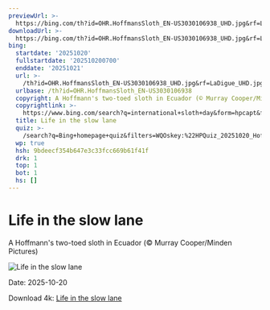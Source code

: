 ```yaml
---
previewUrl: >-
  https://bing.com/th?id=OHR.HoffmansSloth_EN-US3030106938_UHD.jpg&rf=LaDigue_UHD.jpg&pid=hp&w=1024&h=576&rs=1&c=4
downloadUrl: >-
  https://bing.com/th?id=OHR.HoffmansSloth_EN-US3030106938_UHD.jpg&rf=LaDigue_UHD.jpg&pid=hp&w=3840&h=2160&rs=1&c=4
bing:
  startdate: '20251020'
  fullstartdate: '202510200700'
  enddate: '20251021'
  url: >-
    /th?id=OHR.HoffmansSloth_EN-US3030106938_UHD.jpg&rf=LaDigue_UHD.jpg&pid=hp&w=3840&h=2160&rs=1&c=4
  urlbase: /th?id=OHR.HoffmansSloth_EN-US3030106938
  copyright: A Hoffmann's two-toed sloth in Ecuador (© Murray Cooper/Minden Pictures)
  copyrightlink: >-
    https://www.bing.com/search?q=international+sloth+day&form=hpcapt&filters=HpDate%3a%2220251020_0700%22
  title: Life in the slow lane
  quiz: >-
    /search?q=Bing+homepage+quiz&filters=WQOskey:%22HPQuiz_20251020_HoffmansSloth%22&FORM=HPQUIZ
  wp: true
  hsh: 9bdeecf354b647e3c33fcc669b61f41f
  drk: 1
  top: 1
  bot: 1
  hs: []
---
```

# Life in the slow lane

A Hoffmann's two-toed sloth in Ecuador (© Murray Cooper/Minden Pictures)

![Life in the slow lane](https://bing.com/th?id=OHR.HoffmansSloth_EN-US3030106938_UHD.jpg&rf=LaDigue_UHD.jpg&pid=hp&w=1024&h=576&rs=1&c=4)

Date: 2025-10-20

Download 4k: [Life in the slow lane](https://bing.com/th?id=OHR.HoffmansSloth_EN-US3030106938_UHD.jpg&rf=LaDigue_UHD.jpg&pid=hp&w=3840&h=2160&rs=1&c=4)
